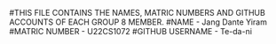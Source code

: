 #THIS FILE CONTAINS THE NAMES, MATRIC NUMBERS AND GITHUB ACCOUNTS OF EACH GROUP 8 MEMBER.
#NAME - Jang Dante Yiram
#MATRIC NUMBER - U22CS1072
#GITHUB USERNAME - Te-da-ni
